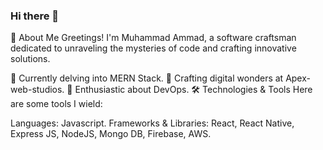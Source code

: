 ### Hi there 👋

👋 About Me
Greetings! I'm Muhammad Ammad, a software craftsman dedicated to unraveling the mysteries of code and crafting innovative solutions.

🌱 Currently delving into MERN Stack.
💼 Crafting digital wonders at Apex-web-studios.
💬 Enthusiastic about DevOps.
🛠️ Technologies & Tools
Here are some tools I wield:

Languages: Javascript.
Frameworks & Libraries: React, React Native, Express JS, NodeJS, Mongo DB, Firebase, AWS.
